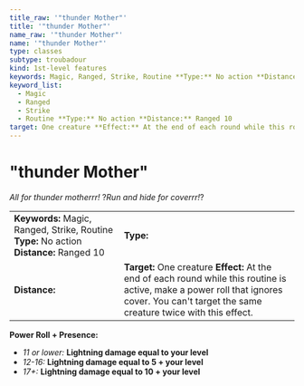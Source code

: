 ```yaml
---
title_raw: '"thunder Mother"'
title: '"thunder Mother"'
name_raw: '"thunder Mother"'
name: '"thunder Mother"'
type: classes
subtype: troubadour
kind: 1st-level features
keywords: Magic, Ranged, Strike, Routine **Type:** No action **Distance:** Ranged 10
keyword_list:
  - Magic
  - Ranged
  - Strike
  - Routine **Type:** No action **Distance:** Ranged 10
target: One creature **Effect:** At the end of each round while this routine is active, make a power roll that ignores cover. You can't target the same creature twice with this effect.
---
```


# "thunder Mother"

*All for thunder motherrr!* ?*Run and hide for coverrr!*?

|                                                                                          |                                                                                                                                                                                              |
| :--------------------------------------------------------------------------------------- | :------------------------------------------------------------------------------------------------------------------------------------------------------------------------------------------- |
| **Keywords:** Magic, Ranged, Strike, Routine **Type:** No action **Distance:** Ranged 10 | **Type:**                                                                                                                                                                                    |
| **Distance:**                                                                            | **Target:** One creature **Effect:** At the end of each round while this routine is active, make a power roll that ignores cover. You can't target the same creature twice with this effect. |

**Power Roll + Presence:**

- *11 or lower:* **Lightning damage equal to your level**
- *12-16:* **Lightning damage equal to 5 + your level**
- *17+:* **Lightning damage equal to 10 + your level**
